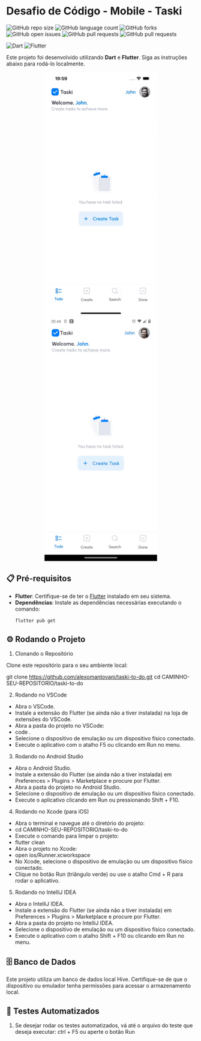 # Desafio de Código - Mobile - Taski

![GitHub repo size](https://img.shields.io/github/repo-size/alexomantovani/taski-to-do?style=for-the-badge)
![GitHub language count](https://img.shields.io/github/languages/count/alexomantovani/taski-to-do?style=for-the-badge)
![GitHub forks](https://img.shields.io/github/forks/alexomantovani/taski-to-do?style=for-the-badge)
![GitHub open issues](https://img.shields.io/github/issues/alexomantovani/taski-to-do?style=for-the-badge)
![GitHub pull requests](https://img.shields.io/github/issues-pr/alexomantovani/taski-to-do?style=for-the-badge)
![GitHub pull requests](https://img.shields.io/github/issues-pr-closed/alexomantovani/taski-to-do?style=for-the-badge)

![Dart](https://img.shields.io/badge/dart-%230175C2.svg?style=for-the-badge&logo=dart&logoColor=white)
![Flutter](https://img.shields.io/badge/Flutter-%2302569B.svg?style=for-the-badge&logo=Flutter&logoColor=white)

Este projeto foi desenvolvido utilizando **Dart** e **Flutter**. Siga as instruções abaixo para rodá-lo localmente.

<p align="center">
  <img src="assets/videos/iPhone.gif" width="300"/>
  <img src="assets/videos/android.gif" width="300" height="650"/>
</p>

## 📋 Pré-requisitos

- **Flutter**: Certifique-se de ter o [Flutter](https://flutter.dev/docs/get-started/install) instalado em seu sistema.
- **Dependências**: Instale as dependências necessárias executando o comando:
  ```bash
  flutter pub get
  ```

## ⚙️ Rodando o Projeto

1. Clonando o Repositório

Clone este repositório para o seu ambiente local:

git clone https://github.com/alexomantovani/taski-to-do.git
cd CAMINHO-SEU-REPOSITORIO/taski-to-do

2. Rodando no VSCode

- Abra o VSCode.
- Instale a extensão do Flutter (se ainda não a tiver instalada) na loja de extensões do VSCode.
- Abra a pasta do projeto no VSCode:
- code .
- Selecione o dispositivo de emulação ou um dispositivo físico conectado.
- Execute o aplicativo com o atalho F5 ou clicando em Run no menu.

3. Rodando no Android Studio

- Abra o Android Studio.
- Instale a extensão do Flutter (se ainda não a tiver instalada) em Preferences > Plugins > Marketplace e procure por Flutter.
- Abra a pasta do projeto no Android Studio.
- Selecione o dispositivo de emulação ou um dispositivo físico conectado.
- Execute o aplicativo clicando em Run ou pressionando Shift + F10.

4. Rodando no Xcode (para iOS)

- Abra o terminal e navegue até o diretório do projeto:
- cd CAMINHO-SEU-REPOSITORIO/taski-to-do
- Execute o comando para limpar o projeto:
- flutter clean
- Abra o projeto no Xcode:
- open ios/Runner.xcworkspace
- No Xcode, selecione o dispositivo de emulação ou um dispositivo físico conectado.
- Clique no botão Run (triângulo verde) ou use o atalho Cmd + R para rodar o aplicativo.

5. Rodando no IntelliJ IDEA

- Abra o IntelliJ IDEA.
- Instale a extensão do Flutter (se ainda não a tiver instalada) em Preferences > Plugins > Marketplace e procure por Flutter.
- Abra a pasta do projeto no IntelliJ IDEA.
- Selecione o dispositivo de emulação ou um dispositivo físico conectado.
- Execute o aplicativo com o atalho Shift + F10 ou clicando em Run no menu.

## 🗄️ Banco de Dados

Este projeto utiliza um banco de dados local Hive. Certifique-se de que o dispositivo ou emulador tenha permissões para acessar o armazenamento local.

## 🧪 Testes Automatizados

1.  Se desejar rodar os testes automatizados, vá até o arquivo do teste que deseja executar:
    ctrl + F5 ou aperte o botão Run
